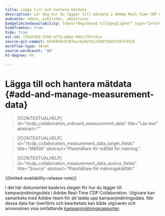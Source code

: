 ```yaml
---
title: Lägga till och hantera mätdata
description: Lär dig hur du lägger till mätdata i Adobe Real-Time CDP Collaboration.
audience: admin, publisher, advertiser
badgelimitedavailability: label="Begränsad tillgänglighet" type="Informative" url="https://helpx.adobe.com/se/legal/product-descriptions/real-time-customer-data-platform-collaboration.html newtab=true"
hidefromtoc: true
hide: true
exl-id: 739d31b9-3f00-477d-b6be-995c7767c6ca
source-git-commit: 65468fdc8787acc6a92f4c2368758437df47d526
workflow-type: tm+mt
source-wordcount: '88'
ht-degree: 4%

---
```


# Lägga till och hantera mätdata {#add-and-manage-measurement-data}

>[!CONTEXTUALHELP]
>id="rtcdp_collaboration_onboard_measurement_data"
>title="Läs mer"
>abstract=""

>[!CONTEXTUALHELP]
>id="rtcdp_collaboration_measurement_data_target_fields"
>title="Målfält"
>abstract="Platshållare för målfält för mätning."

>[!CONTEXTUALHELP]
>id="rtcdp_collaboration_measurement_data_source_fields"
>title="Source"
>abstract="Platshållare för mätningskällfält."

{{limited-availability-release-note}}

I det här dokumentet beskrivs stegen för hur du lägger till kampanjmätningsdata i Adobe Real-Time CDP Collaboration. Utgivare kan samarbeta med Adobe-team för att ladda upp kampanjmätningsdata. När dessa data har överförts och bearbetats kan både utgivaren och annonsören visa omfattande [kampanjmätningsrapporter](/help/guide/collaborate/measure.md).

